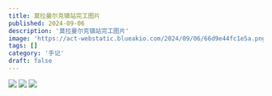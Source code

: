 ```yaml
---
title: 莫拉曼尔克镇站完工图片
published: 2024-09-06
description: '莫拉曼尔克镇站完工图片'
image: 'https://act-webstatic.blueakio.com/2024/09/06/66d9e44fc1e5a.png'
tags: []
category: '手记'
draft: false 
---
```

![](https://act-webstatic.blueakio.com/2024/09/06/66d9e45941be9.png)
![](https://act-webstatic.blueakio.com/2024/09/06/66d9e45dd432d.png)
![](https://act-webstatic.blueakio.com/2024/09/06/66d9e460f1c7f.png)